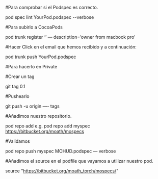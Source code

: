 #Para comprobar si el Podspec es correcto.

pod spec lint YourPod.podspec --verbose

#Para subirlo a CocoaPods

pod trunk register <YUOREMAIL> ‘<YOUR NAME>’ — description=’owner from macbook pro’

#Hacer Click en el email que hemos recibido y a continuación:

pod trunk push YourPod.podspec


#Para hacerlo en Private

#Crear un tag 

git tag 0.1

#Pushearlo

git push -u origin —- tags

#Añadimos nuestro repositorio.

pod repo add <yourSpecsName> <yourPodRepoDirectory>
e.g. 
pod repo add myspec https://bitbucket.org/moath/mospecs

#Validamos

pod repo push myspec MOHUD.podspec — verbose

#Añadimos el source en el podfile que vayamos a utilizar nuestro pod.

source "https://bitbucket.org/moath_torch/mospecs/"



